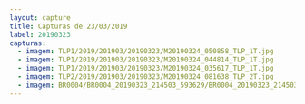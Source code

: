 ```yaml
---
layout: capture
title: Capturas de 23/03/2019
label: 20190323
capturas:
  - imagem: TLP1/2019/201903/20190323/M20190324_050858_TLP_1T.jpg
  - imagem: TLP1/2019/201903/20190323/M20190324_044814_TLP_1T.jpg
  - imagem: TLP1/2019/201903/20190323/M20190324_035617_TLP_1T.jpg
  - imagem: TLP2/2019/201903/20190323/M20190324_081638_TLP_2T.jpg
  - imagem: BR0004/BR0004_20190323_214503_593629/BR0004_20190323_214503_593629_stack_111_meteors.jpg
---
```

